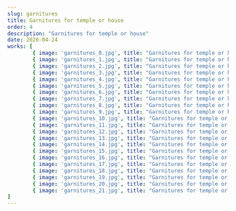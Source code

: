 ```yaml
---
slug: garnitures
title: Garnitures for temple or house
order: 4
description: "Garnitures for temple or house"
date: 2020-04-24
works: [
		{ image: 'garnitures_0.jpg', title: "Garnitures for temple or house, no. 1 (Turbulence map)", year: "2020", "dimensions": "100x85", "materials": "oil on cotton canvas" },
		{ image: 'garnitures_1.jpg', title: "Garnitures for temple or house, no. 2 (Single slit lake scene)", year: "2020", "dimensions": "40x46", "materials": "oil on cotton canvas" },
		{ image: 'garnitures_2.jpg', title: "Garnitures for temple or house, no. 4 (The mass of an object)", year: "2020", "dimensions": "40x50", "materials": "oil on cotton canvas" },
		{ image: 'garnitures_3.jpg', title: "Garnitures for temple or house, no. 5", year: "2020", "dimensions": "142x164", "materials": "oil on cotton canvas" },
		{ image: 'garnitures_4.jpg', title: "Garnitures for temple or house, no. 6 (The mass of an object)", year: "2020", "dimensions": "85x100", "materials": "oil on cotton canvas" },
		{ image: 'garnitures_5.jpg', title: "Garnitures for temple or house, no. 7 (Horse)", year: "2020", "dimensions": "85x100", "materials": "oil on cotton canvas" },
		{ image: 'garnitures_6.jpg', title: "Garnitures for temple or house, no. 8 (The mountains and the rain)", year: "2020", "dimensions": "120x140", "materials": "oil on cotton canvas" },
		{ image: 'garnitures_7.jpg', title: "Garnitures for temple or house, no. 9 (The mountains and the rain)", year: "2020", "dimensions": "120x140", "materials": "oil on cotton canvas" },
		{ image: 'garnitures_8.jpg', title: "Garnitures for temple or house, no. 10 (The mountains and the rain)", year: "2020", "dimensions": "85x100", "materials": "oil on cotton canvas" },
		{ image: 'garnitures_9.jpg', title: "Garnitures for temple or house, no. 11", year: "2020", "dimensions": "40x46", "materials": "oil on cotton canvas" },
		{ image: 'garnitures_10.jpg', title: "Garnitures for temple or house, no. 12 (The mountains and the rain)", year: "2020", "dimensions": "114x136", "materials": "oil on cotton canvas" },
		{ image: 'garnitures_11.jpg', title: "Garnitures for temple or house, no. 13 (Oread in repose)", year: "2020", "dimensions": "143x158", "materials": "oil on cotton canvas" },
		{ image: 'garnitures_12.jpg', title: "Garnitures for temple or house, no. 14 (Male figure with animal attributes)", year: "2020", "dimensions": "120x140", "materials": "oil on cotton canvas" },
		{ image: 'garnitures_13.jpg', title: "Garnitures for temple or house, no. 15 (Game piece figurine)", year: "2020", "dimensions": "85x100", "materials": "oil on cotton canvas" },
		{ image: 'garnitures_14.jpg', title: "Garnitures for temple or house, no. 16 (Game piece figurine)", year: "2020", "dimensions": "75x95", "materials": "oil on cotton canvas" },
		{ image: 'garnitures_15.jpg', title: "Garnitures for temple or house, no. 17 (Pastoral scene)", year: "2020", "dimensions": "75x95", "materials": "oil on cotton canvas" },
		{ image: 'garnitures_16.jpg', title: "Garnitures for temple or house, no. 18 (Small lammasu figurine)", year: "2020", "dimensions": "40x50", "materials": "oil on cotton canvas" },
		{ image: 'garnitures_17.jpg', title: "Garnitures for temple or house, no. 19 (Pastoral scene)", year: "2020", "dimensions": "60x70", "materials": "oil on cotton canvas" },
		{ image: 'garnitures_18.jpg', title: "Garnitures for temple or house, no. 20 (Small container, probably leather or stoneware)", year: "2022", "dimensions": "40x50", "materials": "oil on cotton canvas" },
		{ image: 'garnitures_19.jpg', title: "Garnitures for temple or house, no 23. (mothers and fathers)", year: "2022", "dimensions": "140x166", "materials": "oil on cotton canvas" },
		{ image: 'garnitures_20.jpg', title: "Garnitures for temple or house, no. 24. (libation vessel)", year: "2022", "dimensions": "180x220", "materials": "oil on cotton canvas" },
		{ image: 'garnitures_21.jpg', title: "Garnitures for temple or house, no. 25 (slough)", year: "2022", "dimensions": "165x185", "materials": "oil on cotton canvas" }
]
---
```

